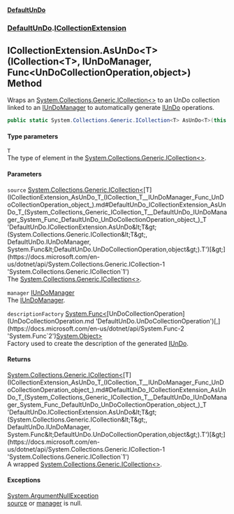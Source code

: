 #### [DefaultUnDo](DefaultUnDo.md 'DefaultUnDo')
### [DefaultUnDo](DefaultUnDo.md#DefaultUnDo 'DefaultUnDo').[ICollectionExtension](ICollectionExtension.md 'DefaultUnDo.ICollectionExtension')
## ICollectionExtension.AsUnDo&lt;T&gt;(ICollection&lt;T&gt;, IUnDoManager, Func&lt;UnDoCollectionOperation,object&gt;) Method
Wraps an [System.Collections.Generic.ICollection&lt;&gt;](https://docs.microsoft.com/en-us/dotnet/api/System.Collections.Generic.ICollection-1 'System.Collections.Generic.ICollection`1') to an UnDo collection linked to an [IUnDoManager](IUnDoManager.md 'DefaultUnDo.IUnDoManager') to automatically generate [IUnDo](IUnDo.md 'DefaultUnDo.IUnDo') operations.  
```csharp
public static System.Collections.Generic.ICollection<T> AsUnDo<T>(this System.Collections.Generic.ICollection<T> source, DefaultUnDo.IUnDoManager manager, System.Func<DefaultUnDo.UnDoCollectionOperation,object> descriptionFactory=null);
```
#### Type parameters
<a name='DefaultUnDo_ICollectionExtension_AsUnDo_T_(System_Collections_Generic_ICollection_T__DefaultUnDo_IUnDoManager_System_Func_DefaultUnDo_UnDoCollectionOperation_object_)_T'></a>
`T`  
The type of element in the [System.Collections.Generic.ICollection&lt;&gt;](https://docs.microsoft.com/en-us/dotnet/api/System.Collections.Generic.ICollection-1 'System.Collections.Generic.ICollection`1').
  
#### Parameters
<a name='DefaultUnDo_ICollectionExtension_AsUnDo_T_(System_Collections_Generic_ICollection_T__DefaultUnDo_IUnDoManager_System_Func_DefaultUnDo_UnDoCollectionOperation_object_)_source'></a>
`source` [System.Collections.Generic.ICollection&lt;](https://docs.microsoft.com/en-us/dotnet/api/System.Collections.Generic.ICollection-1 'System.Collections.Generic.ICollection`1')[T](ICollectionExtension_AsUnDo_T_(ICollection_T__IUnDoManager_Func_UnDoCollectionOperation_object_).md#DefaultUnDo_ICollectionExtension_AsUnDo_T_(System_Collections_Generic_ICollection_T__DefaultUnDo_IUnDoManager_System_Func_DefaultUnDo_UnDoCollectionOperation_object_)_T 'DefaultUnDo.ICollectionExtension.AsUnDo&lt;T&gt;(System.Collections.Generic.ICollection&lt;T&gt;, DefaultUnDo.IUnDoManager, System.Func&lt;DefaultUnDo.UnDoCollectionOperation,object&gt;).T')[&gt;](https://docs.microsoft.com/en-us/dotnet/api/System.Collections.Generic.ICollection-1 'System.Collections.Generic.ICollection`1')  
The [System.Collections.Generic.ICollection&lt;&gt;](https://docs.microsoft.com/en-us/dotnet/api/System.Collections.Generic.ICollection-1 'System.Collections.Generic.ICollection`1').
  
<a name='DefaultUnDo_ICollectionExtension_AsUnDo_T_(System_Collections_Generic_ICollection_T__DefaultUnDo_IUnDoManager_System_Func_DefaultUnDo_UnDoCollectionOperation_object_)_manager'></a>
`manager` [IUnDoManager](IUnDoManager.md 'DefaultUnDo.IUnDoManager')  
The [IUnDoManager](IUnDoManager.md 'DefaultUnDo.IUnDoManager').
  
<a name='DefaultUnDo_ICollectionExtension_AsUnDo_T_(System_Collections_Generic_ICollection_T__DefaultUnDo_IUnDoManager_System_Func_DefaultUnDo_UnDoCollectionOperation_object_)_descriptionFactory'></a>
`descriptionFactory` [System.Func&lt;](https://docs.microsoft.com/en-us/dotnet/api/System.Func-2 'System.Func`2')[UnDoCollectionOperation](UnDoCollectionOperation.md 'DefaultUnDo.UnDoCollectionOperation')[,](https://docs.microsoft.com/en-us/dotnet/api/System.Func-2 'System.Func`2')[System.Object](https://docs.microsoft.com/en-us/dotnet/api/System.Object 'System.Object')[&gt;](https://docs.microsoft.com/en-us/dotnet/api/System.Func-2 'System.Func`2')  
Factory used to create the description of the generated [IUnDo](IUnDo.md 'DefaultUnDo.IUnDo').
  
#### Returns
[System.Collections.Generic.ICollection&lt;](https://docs.microsoft.com/en-us/dotnet/api/System.Collections.Generic.ICollection-1 'System.Collections.Generic.ICollection`1')[T](ICollectionExtension_AsUnDo_T_(ICollection_T__IUnDoManager_Func_UnDoCollectionOperation_object_).md#DefaultUnDo_ICollectionExtension_AsUnDo_T_(System_Collections_Generic_ICollection_T__DefaultUnDo_IUnDoManager_System_Func_DefaultUnDo_UnDoCollectionOperation_object_)_T 'DefaultUnDo.ICollectionExtension.AsUnDo&lt;T&gt;(System.Collections.Generic.ICollection&lt;T&gt;, DefaultUnDo.IUnDoManager, System.Func&lt;DefaultUnDo.UnDoCollectionOperation,object&gt;).T')[&gt;](https://docs.microsoft.com/en-us/dotnet/api/System.Collections.Generic.ICollection-1 'System.Collections.Generic.ICollection`1')  
A wrapped [System.Collections.Generic.ICollection&lt;&gt;](https://docs.microsoft.com/en-us/dotnet/api/System.Collections.Generic.ICollection-1 'System.Collections.Generic.ICollection`1').
#### Exceptions
[System.ArgumentNullException](https://docs.microsoft.com/en-us/dotnet/api/System.ArgumentNullException 'System.ArgumentNullException')  
[source](ICollectionExtension_AsUnDo_T_(ICollection_T__IUnDoManager_Func_UnDoCollectionOperation_object_).md#DefaultUnDo_ICollectionExtension_AsUnDo_T_(System_Collections_Generic_ICollection_T__DefaultUnDo_IUnDoManager_System_Func_DefaultUnDo_UnDoCollectionOperation_object_)_source 'DefaultUnDo.ICollectionExtension.AsUnDo&lt;T&gt;(System.Collections.Generic.ICollection&lt;T&gt;, DefaultUnDo.IUnDoManager, System.Func&lt;DefaultUnDo.UnDoCollectionOperation,object&gt;).source') or [manager](ICollectionExtension_AsUnDo_T_(ICollection_T__IUnDoManager_Func_UnDoCollectionOperation_object_).md#DefaultUnDo_ICollectionExtension_AsUnDo_T_(System_Collections_Generic_ICollection_T__DefaultUnDo_IUnDoManager_System_Func_DefaultUnDo_UnDoCollectionOperation_object_)_manager 'DefaultUnDo.ICollectionExtension.AsUnDo&lt;T&gt;(System.Collections.Generic.ICollection&lt;T&gt;, DefaultUnDo.IUnDoManager, System.Func&lt;DefaultUnDo.UnDoCollectionOperation,object&gt;).manager') is null.
